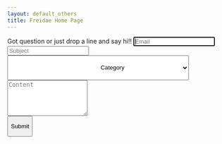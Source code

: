 ```yaml
---
layout: default_others
title: Freidae Home Page
---
```

<script>document.getElementById("label_reachus").innerHTML = window.location.href;</script>
<div id="notice1"></div>
<form role="form" method="POST" action="http://formspree.io/udbhav1995@gmail.com" id="form_reach_us" data-success="Message successfully sent!">
    <div class="form-group">
        <label for="inputEmail" id="label_reachus">Got question or just drop a line and say hi!!</label>
        <input type="email" class="form-control" id="inputEmail" placeholder="Email" name="email" required autofocus>
    </div>
    <div class="form-group">
        <input type="text" class="form-control" id="inputSubject" placeholder="Subject" name="subject" required >
    </div>
    <div class="form-group">
        <select class="form-control" id="sel1" style="padding-left: 41%;padding-right: 23%;height: 56px;" name="category">
            <option>Category</option>
            <option>Comment</option>
            <option>Suggestion</option>
        </select>
    </div>
    <div class="form-group">
        <textarea class="form-control" rows="5" id="content" placeholder="Content" name="content" required ></textarea>
    </div>
    <div class="form-group g-recaptcha" data-sitekey="6LeZnAATAAAAAOJ3yKx36w7PVQ324vz6T1BL8l9z"></div>
    <div class="form-group" style="width: 71px;min-width: 71px;">
    <div id="notice" class="notice" data-captcha-failed="Incorrect captcha!" data-error="There was an error sending the message, please try again."></div>
        <button id="btn-submit" type="submit" class="btn"><p style="text-align: center;">Submit</p></button>
    </div>
</form>
